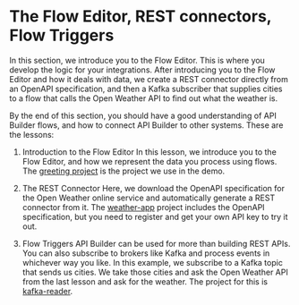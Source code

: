# The Flow Editor, REST connectors, Flow Triggers

In this section, we introduce you to the Flow Editor. This is where you develop the logic for your integrations. After introducing you to the Flow Editor and how it deals with data, we create a REST connector directly from an OpenAPI specification, and then a Kafka subscriber that supplies cities to a flow that calls the Open Weather API to find out what the weather is.

By the end of this section, you should have a good understanding of API Builder flows, and how to connect API Builder to other systems. These are the lessons:

1. Introduction to the Flow Editor
In this lesson, we introduce you to the Flow Editor, and how we represent the data you process using flows. The [greeting project](https://github.com/Axway-API-Builder-Ext/Axway-University/tree/main/section-2/greeting-project) is the project we use in the demo.

2. The REST Connector
Here, we download the OpenAPI specification for the Open Weather online service and automatically generate a REST connector from it. The [weather-app](https://github.com/Axway-API-Builder-Ext/Axway-University/tree/main/section-2/weather-app) project includes the OpenAPI specification, but you need to register and get your own API key to try it out.

3. Flow Triggers
API Builder can be used for more than building REST APIs. You can also subscribe to brokers like Kafka and process events in whichever way you like. In this example, we subscribe to a Kafka topic that sends us cities. We take those cities and ask the Open Weather API from the last lesson and ask for the weather. The project for this is [kafka-reader](https://github.com/Axway-API-Builder-Ext/Axway-University/tree/main/section-2/kafka-reader).
